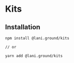 # Kits

## Installation

```bash
npm install @lani.ground/kits

// or

yarn add @lani.ground/kits
```
